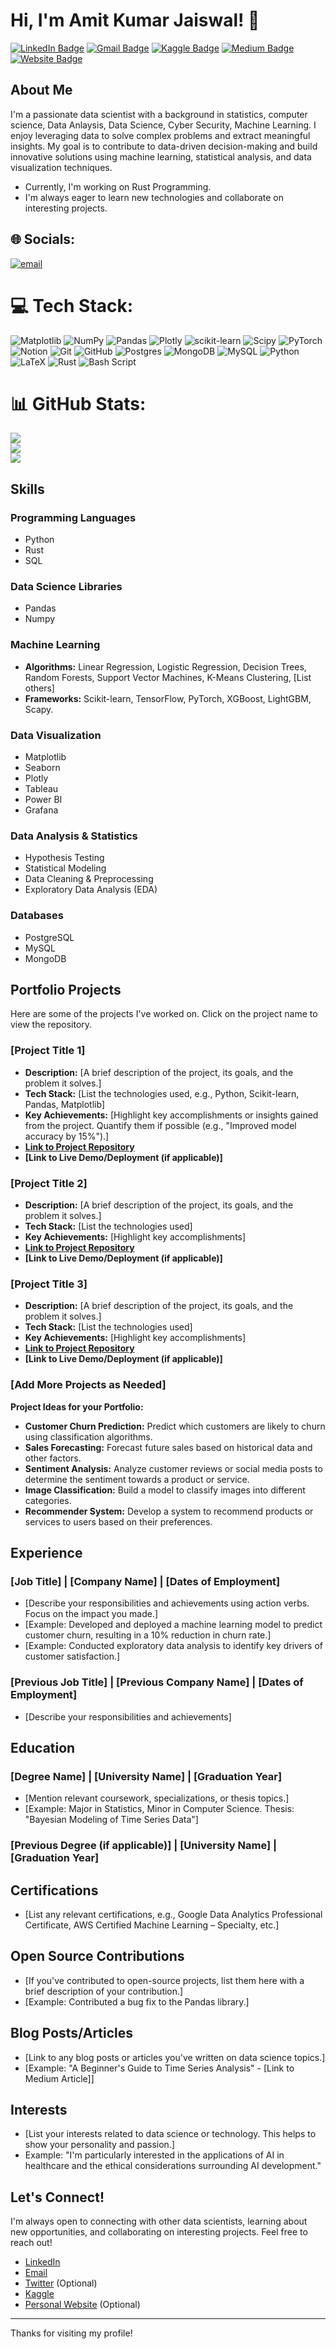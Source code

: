 # Hi, I'm Amit Kumar Jaiswal! 👋

[![LinkedIn Badge](https://img.shields.io/badge/-LinkedIn-%230077B5?style=for-the-badge&logo=linkedin&logoColor=white)](https://www.linkedin.com/in/[your-linkedin-username]/)
[![Gmail Badge](https://img.shields.io/badge/-Gmail-%23EA4335?style=for-the-badge&logo=gmail&logoColor=white)](mailto:ameejais0999@gmail.com)
[![Kaggle Badge](https://img.shields.io/badge/-Kaggle-%2320BEFF?style=for-the-badge&logo=kaggle&logoColor=black)](https://www.kaggle.com/ameejais)
[![Medium Badge](https://img.shields.io/badge/-Medium-%23000000?style=for-the-badge&logo=medium&logoColor=white)](https://medium.com/@your-medium-username)
[![Website Badge](https://img.shields.io/badge/Website-43853D?style=for-the-badge&logo=wordpress&logoColor=white)](https://your-website.com/)

## About Me

I'm a passionate data scientist with a background in statistics, computer science, Data Anlaysis, Data Science, Cyber Security, Machine Learning. I enjoy leveraging data to solve complex problems and extract meaningful insights. My goal is to contribute to data-driven decision-making and build innovative solutions using machine learning, statistical analysis, and data visualization techniques.

*   Currently, I'm working on Rust Programming.
*   I'm always eager to learn new technologies and collaborate on interesting projects.

## 🌐 Socials:
[![email](https://img.shields.io/badge/Email-D14836?logo=gmail&logoColor=white)](mailto:ameejais0999@gmail.com) 

# 💻 Tech Stack:
![Matplotlib](https://img.shields.io/badge/Matplotlib-%23ffffff.svg?style=for-the-badge&logo=Matplotlib&logoColor=black) ![NumPy](https://img.shields.io/badge/numpy-%23013243.svg?style=for-the-badge&logo=numpy&logoColor=white) ![Pandas](https://img.shields.io/badge/pandas-%23150458.svg?style=for-the-badge&logo=pandas&logoColor=white) ![Plotly](https://img.shields.io/badge/Plotly-%233F4F75.svg?style=for-the-badge&logo=plotly&logoColor=white) ![scikit-learn](https://img.shields.io/badge/scikit--learn-%23F7931E.svg?style=for-the-badge&logo=scikit-learn&logoColor=white) ![Scipy](https://img.shields.io/badge/SciPy-%230C55A5.svg?style=for-the-badge&logo=scipy&logoColor=%white) ![PyTorch](https://img.shields.io/badge/PyTorch-%23EE4C2C.svg?style=for-the-badge&logo=PyTorch&logoColor=white) ![Notion](https://img.shields.io/badge/Notion-%23000000.svg?style=for-the-badge&logo=notion&logoColor=white) ![Git](https://img.shields.io/badge/git-%23F05033.svg?style=for-the-badge&logo=git&logoColor=white) ![GitHub](https://img.shields.io/badge/github-%23121011.svg?style=for-the-badge&logo=github&logoColor=white) ![Postgres](https://img.shields.io/badge/postgres-%23316192.svg?style=for-the-badge&logo=postgresql&logoColor=white) ![MongoDB](https://img.shields.io/badge/MongoDB-%234ea94b.svg?style=for-the-badge&logo=mongodb&logoColor=white) ![MySQL](https://img.shields.io/badge/mysql-4479A1.svg?style=for-the-badge&logo=mysql&logoColor=white) ![Python](https://img.shields.io/badge/python-3670A0?style=for-the-badge&logo=python&logoColor=ffdd54) ![LaTeX](https://img.shields.io/badge/latex-%23008080.svg?style=for-the-badge&logo=latex&logoColor=white) ![Rust](https://img.shields.io/badge/rust-%23000000.svg?style=for-the-badge&logo=rust&logoColor=white) ![Bash Script](https://img.shields.io/badge/bash_script-%23121011.svg?style=for-the-badge&logo=gnu-bash&logoColor=white)
# 📊 GitHub Stats:
![](https://github-readme-stats.vercel.app/api?username=Jaiswal-Amit-Kumar&theme=dark&hide_border=false&include_all_commits=true&count_private=true)<br/>
![](https://github-readme-streak-stats.herokuapp.com/?user=Jaiswal-Amit-Kumar&theme=dark&hide_border=false)<br/>
![](https://github-readme-stats.vercel.app/api/top-langs/?username=Jaiswal-Amit-Kumar&theme=dark&hide_border=false&include_all_commits=true&count_private=true&layout=compact)

## Skills

### Programming Languages

*   Python
*   Rust
*   SQL

### Data Science Libraries
* Pandas
* Numpy

### Machine Learning

*   **Algorithms:** Linear Regression, Logistic Regression, Decision Trees, Random Forests, Support Vector Machines, K-Means Clustering,  [List others]
*   **Frameworks:** Scikit-learn, TensorFlow, PyTorch, XGBoost, LightGBM, Scapy.

### Data Visualization

*   Matplotlib
*   Seaborn
*   Plotly
*   Tableau
*   Power BI
*   Grafana

### Data Analysis & Statistics

*   Hypothesis Testing
*   Statistical Modeling
*   Data Cleaning & Preprocessing
*   Exploratory Data Analysis (EDA)

### Databases

*   PostgreSQL
*   MySQL
*   MongoDB

## Portfolio Projects

Here are some of the projects I've worked on.  Click on the project name to view the repository.

### [Project Title 1]

*   **Description:** [A brief description of the project, its goals, and the problem it solves.]
*   **Tech Stack:** [List the technologies used, e.g., Python, Scikit-learn, Pandas, Matplotlib]
*   **Key Achievements:** [Highlight key accomplishments or insights gained from the project.  Quantify them if possible (e.g., "Improved model accuracy by 15%").]
*   **[Link to Project Repository](https://github.com/[your-username]/[project-repo-name])**
*   **[Link to Live Demo/Deployment (if applicable)]**

### [Project Title 2]

*   **Description:** [A brief description of the project, its goals, and the problem it solves.]
*   **Tech Stack:** [List the technologies used]
*   **Key Achievements:** [Highlight key accomplishments]
*   **[Link to Project Repository](https://github.com/[your-username]/[project-repo-name])**
*   **[Link to Live Demo/Deployment (if applicable)]**

### [Project Title 3]

*   **Description:** [A brief description of the project, its goals, and the problem it solves.]
*   **Tech Stack:** [List the technologies used]
*   **Key Achievements:** [Highlight key accomplishments]
*   **[Link to Project Repository](https://github.com/[your-username]/[project-repo-name])**
*   **[Link to Live Demo/Deployment (if applicable)]**

### [Add More Projects as Needed]

**Project Ideas for your Portfolio:**

*   **Customer Churn Prediction:** Predict which customers are likely to churn using classification algorithms.
*   **Sales Forecasting:** Forecast future sales based on historical data and other factors.
*   **Sentiment Analysis:** Analyze customer reviews or social media posts to determine the sentiment towards a product or service.
*   **Image Classification:** Build a model to classify images into different categories.
*   **Recommender System:** Develop a system to recommend products or services to users based on their preferences.

## Experience

### [Job Title] | [Company Name] | [Dates of Employment]

*   [Describe your responsibilities and achievements using action verbs.  Focus on the impact you made.]
*   [Example: Developed and deployed a machine learning model to predict customer churn, resulting in a 10% reduction in churn rate.]
*   [Example: Conducted exploratory data analysis to identify key drivers of customer satisfaction.]

### [Previous Job Title] | [Previous Company Name] | [Dates of Employment]

*   [Describe your responsibilities and achievements]

## Education

### [Degree Name] | [University Name] | [Graduation Year]

*   [Mention relevant coursework, specializations, or thesis topics.]
*   [Example:  Major in Statistics, Minor in Computer Science.  Thesis: "Bayesian Modeling of Time Series Data"]

### [Previous Degree (if applicable)] | [University Name] | [Graduation Year]

## Certifications

*   [List any relevant certifications, e.g., Google Data Analytics Professional Certificate, AWS Certified Machine Learning – Specialty, etc.]

## Open Source Contributions

*   [If you've contributed to open-source projects, list them here with a brief description of your contribution.]
*   [Example: Contributed a bug fix to the Pandas library.]

## Blog Posts/Articles

*   [Link to any blog posts or articles you've written on data science topics.]
*   [Example: "A Beginner's Guide to Time Series Analysis" - [Link to Medium Article]]

## Interests

*   [List your interests related to data science or technology. This helps to show your personality and passion.]
*   Example:  "I'm particularly interested in the applications of AI in healthcare and the ethical considerations surrounding AI development."

## Let's Connect!

I'm always open to connecting with other data scientists, learning about new opportunities, and collaborating on interesting projects.  Feel free to reach out!

*   [LinkedIn](https://www.linkedin.com/in/[your-linkedin-username]/)
*   [Email](mailto:[your-email@gmail.com])
*   [Twitter](https://twitter.com/[your-twitter-username]) (Optional)
*   [Kaggle](https://www.kaggle.com/[your-kaggle-username])
*   [Personal Website](https://your-website.com/) (Optional)

---

Thanks for visiting my profile!
